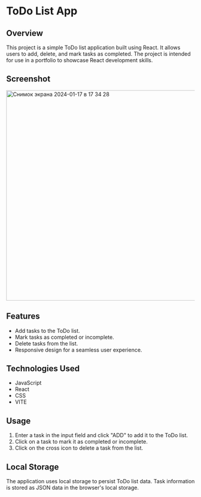 # ToDo List App

## Overview
This project is a simple ToDo list application built using React. It allows users to add, delete, and mark tasks as completed. The project is intended for use in a portfolio to showcase React development skills.

## Screenshot
<img width="562" alt="Снимок экрана 2024-01-17 в 17 34 28" src="https://github.com/mikitavydrankou/To-Do-app/assets/115146055/b46ae320-e455-4484-9bb5-d11e381d7900">

## Features
- Add tasks to the ToDo list.
- Mark tasks as completed or incomplete.
- Delete tasks from the list.
- Responsive design for a seamless user experience.

## Technologies Used
- JavaScript
- React
- CSS
- VITE
  

## Usage
1. Enter a task in the input field and click "ADD" to add it to the ToDo list.
2. Click on a task to mark it as completed or incomplete.
3. Click on the cross icon to delete a task from the list.

## Local Storage
The application uses local storage to persist ToDo list data. Task information is stored as JSON data in the browser's local storage.

